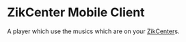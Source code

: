 # ZikCenter Mobile Client

A player which use the musics which are on your [ZikCenter](https://github.com/cedced19/zikcenter)s.
